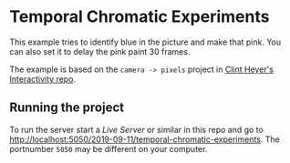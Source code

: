 # Temporal Chromatic Experiments

This example tries to identify blue in the picture and make that pink. You can also set it to delay the pink paint 30 frames.

The example is based on the `camera -> pixels` project in [Clint Heyer's Interactivity repo](https://github.com/ClintH/interactivity).

## Running the project

To run the server start a _Live Server_ or similar in this repo and go to [http://localhost:5050/2019-09-11/temporal-chromatic-experiments](http://localhost:5050/2019-09-11/temporal-chromatic-experiments). The portnumber `5050` may be different on your computer.
